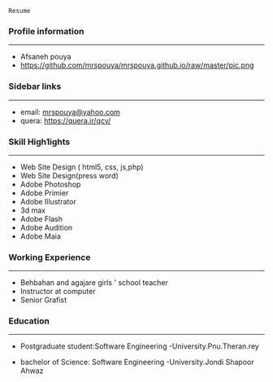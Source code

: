 ```
Resume
```
### Profile information
---
+    Afsaneh pouya     
+    https://github.com/mrspouya/mrspouya.github.io/raw/master/pic.png  
 
 
### Sidebar links
---
+   email: mrspouya@yahoo.com
+   quera:  https://quera.ir/qcv/
 
 
### Skill High1ights
---
+    Web Site Design ( html5, css, js,php)
+    Web Site Design(press word)
+    Adobe Photoshop
+    Adobe Primier
+    Adobe Illustrator
+    3d max
+    Adobe Flash
+    Adobe Audition
+    Adobe Maia


### Working Experience
---

+    Behbahan and agajare girls ' school teacher
+    Instructor at computer
+    Senior Grafist


### Education
---

+    Postgraduate student:Software Engineering
     -University.Pnu.Theran.rey 

+    bachelor of Science: Software Engineering
     -University.Jondi Shapoor Ahwaz
